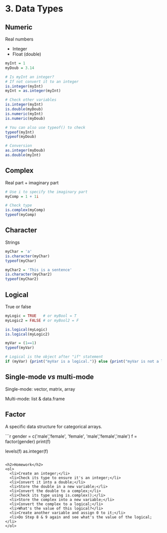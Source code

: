<h1>3. Data Types</h1>

<h2>Numeric</h2>
<p>Real numbers</p>
<ul>
  <li>Integer</li>
  <li>Float (double)</li>
</ul>

```r
myInt = 1
myDoub = 3.14

# Is myInt an integer?
# If not convert it to an integer
is.integer(myInt)
myInt = as.integer(myInt)

# Check other variables
is.integer(myInt)
is.double(myDoub)
is.numeric(myInt)
is.numeric(myDoub)

# You can also use typeof() to check
typeof(myInt)
typeof(myDoub)

# Conversion
as.integer(myDoub)
as.double(myInt)
```

<h2>Complex</h2>
<p>Real part + imaginary part</p>

```r
# Use i to specify the imaginary part
myComp = 1 + 1i

# Check type
is.complex(myComp)
typeof(myComp)
```

<h2>Character</h2>
<p>Strings</p>

```r
myChar = 'a'
is.character(myChar)
typeof(myChar)

myChar2 = 'This is a sentence'
is.character(myChar2)
typeof(myChar2)
```

<h2>Logical</h2>
<p>True or false</p>

```r
myLogic = TRUE   # or myBool = T
myLogic2 = FALSE # or myBool2 = F

is.logical(myLogic)
is.logical(myLogic2)

myVar = (1==1)
typeof(myVar)

# Logical is the object after "if" statement
if (myVar) {print("myVar is a logical.")} else {print("myVar is not a logical.")}
```

<h2>Single-mode <i>vs</i> multi-mode</h2>
<p>Single-mode: vector, matrix, array</p>
<p>Multi-mode: list & data.frame</p>

<h2>Factor</h2>
<p>A specific data structure for categorical arrays.</p>
```r
gender = c('male','female', 'female', 'male','female','male')
f = factor(gender)
print(f)

levels(f)
as.integer(f)
```

<h2>Homework</h2>
<ol>
  <li>Create an integer;</li>
  <li>Check its type to ensure it's an integer;</li>
  <li>Convert it into a double;</li>
  <li>Store the double in a new variable;</li>
  <li>Convert the double to a complex;</li>
  <li>Check its type using is.complex();</li>
  <li>Store the complex into a new variable;</li>
  <li>Convert the complex to a logical;</li>
  <li>What's the value of this logical?</li>
  <li>Create another variable and assign 0 to it;</li>
  <li>Do Step 8 & 9 again and see what's the value of the logical;</li>
</ol>
